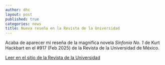 ```yaml
---
author: dhc 
layout: post
published: true
categories: news
title: Nueva reseña en la Revista de la Universidad
---
```


Acaba de aparecer mi reseña de la magnífica novela *Sinfonia No. 1* de Kurt Hackbart en el #917 (Feb 2025) de la Revista de la Universidad de México.

[Leer en el sitio de la Revista de la Universidad](https://www.revistadelauniversidad.mx/articles/f0378358-1360-4da6-a473-2e270be4d933/sinfonia-n%C2%B0-1-de-kurt-hackbarth)

